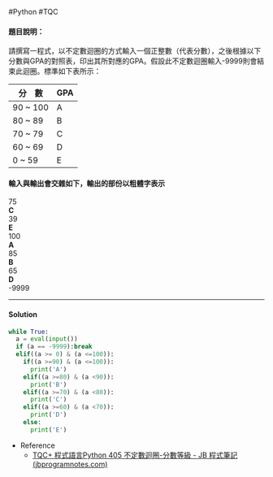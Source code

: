 #Python #TQC 
#### 題目說明：

請撰寫一程式，以不定數迴圈的方式輸入一個正整數（代表分數），之後根據以下分數與GPA的對照表，印出其所對應的GPA。假設此不定數迴圈輸入-9999則會結束此迴圈。標準如下表所示：

|分　數|GPA|
|---|---|
|90 ~ 100|A|
|80 ~ 89|B|
|70 ~ 79|C|
|60 ~ 69|D|
|0 ~ 59|E|

#### 輸入與輸出會交雜如下，輸出的部份以粗體字表示

75  
**C**  
39  
**E**  
100  
**A**  
85  
**B**  
65  
**D**  
-9999


---
#### Solution
```python linenums="1"
while True:
  a = eval(input())
  if (a == -9999):break
  elif((a >= 0) & (a <=100)):
    if((a >=90) & (a <=100)):
      print('A')
    elif((a >=80) & (a <90)):
      print('B')
    elif((a >=70) & (a <80)):
      print('C')
    elif((a >=60) & (a <70)):
      print('D')
    else:
      print('E')
```
- Reference
	- [TQC+ 程式語言Python 405 不定數迴圈-分數等級 - JB 程式筆記 (jbprogramnotes.com)](https://jbprogramnotes.com/2020/05/tqc-%e7%a8%8b%e5%bc%8f%e8%aa%9e%e8%a8%80python-405-%e4%b8%8d%e5%ae%9a%e6%95%b8%e8%bf%b4%e5%9c%88-%e5%88%86%e6%95%b8%e7%ad%89%e7%b4%9a/)